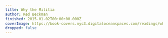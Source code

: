 ```yaml
---
title: Why the Militia
author: Red Beckman
finished: 2015-01-02T00:00:00.000Z
coverImage: https://book-covers.nyc3.digitaloceanspaces.com/readings/why-the-militia-01.jpg
dropped: false
---
```


